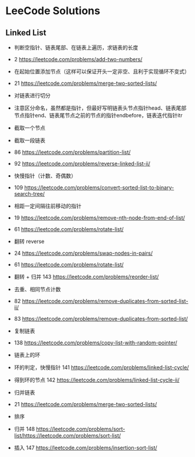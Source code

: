 # LeeCode Solutions 

## Linked List
* 判断空指针、链表尾部、在链表上遍历，求链表的长度
 * 2 https://leetcode.com/problems/add-two-numbers/ 

* 在起始位置添加节点（这样可以保证开头一定非空、且利于实现循环不变式）
 * 21 https://leetcode.com/problems/merge-two-sorted-lists/

*  对链表进行切分
 * 注意区分命名，虽然都是指针，但最好写明链表头节点指针head、链表尾部节点指针end、链表尾节点之前的节点的指针endbefore，链表迭代指针itr
 * 截取一个节点
 * 截取一段链表
 * 86 https://leetcode.com/problems/partition-list/
 * 92 https://leetcode.com/problems/reverse-linked-list-ii/
 
* 快慢指针（计数、奇偶数）
 * 109 https://leetcode.com/problems/convert-sorted-list-to-binary-search-tree/ 

* 相距一定间隔往前移动的指针
 * 19 https://leetcode.com/problems/remove-nth-node-from-end-of-list/ 
 * 61 https://leetcode.com/problems/rotate-list/

* 翻转 reverse
 * 24 https://leetcode.com/problems/swap-nodes-in-pairs/ 
 * 61 https://leetcode.com/problems/rotate-list/
 * 翻转 + 归并 143 https://leetcode.com/problems/reorder-list/ 

* 去重、相同节点计数
 * 82 https://leetcode.com/problems/remove-duplicates-from-sorted-list-ii/
 * 83 https://leetcode.com/problems/remove-duplicates-from-sorted-list/

* 复制链表
 * 138 https://leetcode.com/problems/copy-list-with-random-pointer/

* 链表上的环
 * 环的判定，快慢指针 141 https://leetcode.com/problems/linked-list-cycle/ 
 * 得到环的节点 142 https://leetcode.com/problems/linked-list-cycle-ii/

* 归并链表
 * 21 https://leetcode.com/problems/merge-two-sorted-lists/

* 排序
 * 归并 148 https://leetcode.com/problems/sort-list/https://leetcode.com/problems/sort-list/
 * 插入 147 https://leetcode.com/problems/insertion-sort-list/
